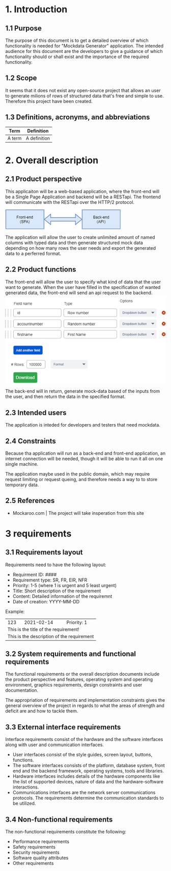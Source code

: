 # 1. Introduction

## 1.1 Purpose
The purpose of this document is to get a detailed overview of which functionality is needed for "Mockdata Generator" application. The intended audience for this document are the developers to give a guidance of which functionality should or shall exist and the importance of the required functionality.

## 1.2 Scope
It seems that it does not exist any open-source project that allows an user to generate milions of rows of structured data that's free and simple to use. Therefore this project have been created.

## 1.3 Definitions, acronyms, and abbreviations

| Term | Definition |
| ---- | ---------- |
| A term | A definition |

# 2. Overall description

## 2.1 Product perspective
This applicaiton will be a web-based application, where the front-end will be a Single Page Application and backend will be a RESTapi. The frontend will communicate with the RESTapi over the HTTP/2 protocol.

![Image how the frontend and backend are dependent of eachother](./images/block_diagram.png)

The application will allow the user to create unlimited amount of named columns with typed data and then generate structured mock data depending on how many rows the user needs and export the generated data to a perferred format.
## 2.2 Product functions
The front-end will allow the user to specify what kind of data that the user want to generate. When the user have filled in the specification of wanted generated data, the front-end will send an api request to the backend.
![An wireframe image of proposed layout](./images/wireframe.png)

The back-end will in return, generate mock-data based of the inputs from the user, and then return the data in the specified format.
## 2.3 Intended users
The application is inteded for developers and testers that need mockdata.
## 2.4 Constraints
Because tha application will run as a back-end and front-end application, an internet connection will be needed, though it will be able to run it all on one single machine.

The application maybe used in the public domain, which may require request limiting or request queing, and therefore needs a way to to store temporary data.
## 2.5 References 
- Mockaroo.com | The project will take insperation from this site

# 3 requirements

## 3.1 Requirements layout
Requirements need to have the following layout:
- Requirment ID: ####
- Requirement type: SR, FR, EIR, NFR
- Priority: 1-5 (where 1 is urgent and 5 least urgent)
- Title: Short description of the requirement
- Content: Detailed information of the requiremnt
- Date of creation: YYYY-MM-DD

Example:
<table>
    <tbody>
        <tr>
            <td>
                123
            </td>
            <td>
                2021-02-14
            </td>
            <td>
                Priority: 1
            </td>
        </tr>
        <tr>
            <td colspan=3>
                This is the title of the requirement!
            </td>
        </tr>
        <tr>
            <td colspan=3>
                This is the description of the requirement
            </td>
        </tr>
    </tbody>
</table>

## 3.2 System requirements and functional requirements

The functional requirements or the overall description documents include the product perspective and features, operating system and operating environment, graphics requirements, design constraints and user documentation.

The appropriation of requirements and implementation constraints gives the general overview of the project in regards to what the areas of strength and deficit are and how to tackle them.

## 3.3 External interface requirements
Interface requirements consist of the hardware and the software interfaces along with user and communication interfaces.

- User interfaces consist of the style guides, screen layout, buttons, functions.
- The software interfaces consists of the platform, database system, front end and the backend framework, operating systems, tools and libraries.
- Hardware interfaces includes details of the hardware components like the list of supported devices, nature of data and the hardware-software interactions.
- Communications interfaces are the network server communications protocols. The requirements determine the communication standards to be utilized.

## 3.4 Non-functional requirements
The non-functional requirements constitute the following:

- Performance requirements
- Safety requirements
- Security requirements
- Software quality attributes
- Other requirements
